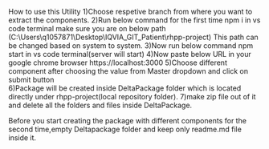 How to use this Utility
1)Choose respetive branch from where you want to extract the components.
2)Run below command for the first time
npm i in vs code terminal
make sure you are on below path
(C:\Users\q1057871\Desktop\IQVIA_GIT_Patient\rhpp-project)
This path can be changed based on system to system.
3)Now run below command
npm start in vs code terminal(server will start)
4)Now paste below URL in your google chrome browser
https://localhost:3000
5)Choose different component after choosing the value from Master dropdown and click on submit button  
6)Package will be created inside DeltaPackage folder which is located directly under rhpp-project(local repository folder).
7)make zip file out of it and delete all the folders and files inside DeltaPackage.

Before you start creating the package with different components for the second time,empty Deltapackage folder and keep only readme.md file inside it.

